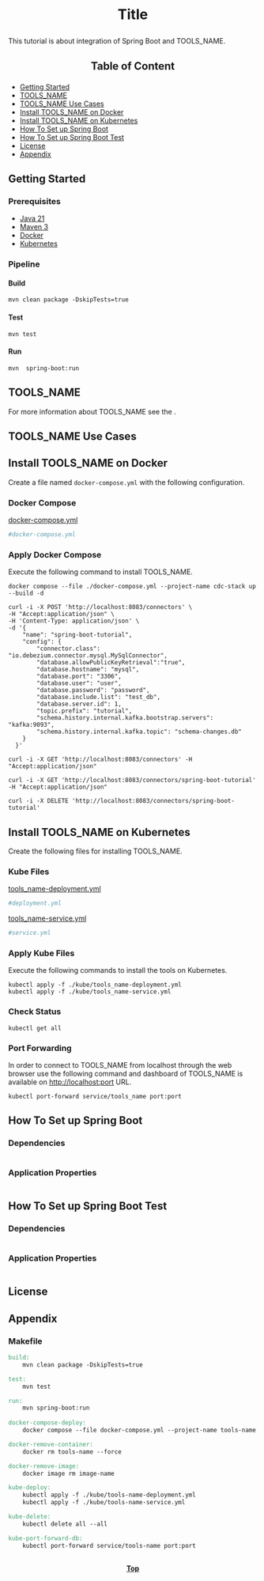 # <p align="center">Title</p>

<p align="justify">

This tutorial is about integration of Spring Boot and TOOLS_NAME.

</p>

## <p align="center"> Table of Content </p>

* [Getting Started](#getting-started)
* [TOOLS_NAME](#tools_name)
* [TOOLS_NAME Use Cases](#tools_name-use-cases)
* [Install TOOLS_NAME on Docker](#install-tools_name-on-docker)
* [Install TOOLS_NAME on Kubernetes](#install-tools_name-on-kubernetes)
* [How To Set up Spring Boot](#how-to-set-up-spring-boot)
* [How To Set up Spring Boot Test](#how-to-set-up-spring-boot-test)
* [License](#license)
* [Appendix](#appendix )

## Getting Started

### Prerequisites

* [Java 21](https://www.oracle.com/java/technologies/downloads/)
* [Maven 3](https://maven.apache.org/index.html)
* [Docker](https://www.docker.com/)
* [Kubernetes](https://kubernetes.io/)

### Pipeline

#### Build

```shell
mvn clean package -DskipTests=true 
```

#### Test

```shell
mvn test
```

#### Run

```shell
mvn  spring-boot:run
```

## TOOLS_NAME

<p align="justify">

For more information about TOOLS_NAME see the []().

</p>

## TOOLS_NAME Use Cases

## Install TOOLS_NAME on Docker

Create a file named `docker-compose.yml` with the following configuration.

### Docker Compose

[docker-compose.yml](docker-compose.yml)

```yaml
#docker-compose.yml
```

### Apply Docker Compose

Execute the following command to install TOOLS_NAME.

```shell
docker compose --file ./docker-compose.yml --project-name cdc-stack up --build -d
```

```shell
curl -i -X POST 'http://localhost:8083/connectors' \
-H "Accept:application/json" \
-H 'Content-Type: application/json' \
-d '{
    "name": "spring-boot-tutorial",
    "config": {
        "connector.class": "io.debezium.connector.mysql.MySqlConnector",
        "database.allowPublicKeyRetrieval":"true",
        "database.hostname": "mysql",
        "database.port": "3306",
        "database.user": "user",
        "database.password": "password",
        "database.include.list": "test_db",
        "database.server.id": 1,
        "topic.prefix": "tutorial",
        "schema.history.internal.kafka.bootstrap.servers":  "kafka:9093",
        "schema.history.internal.kafka.topic": "schema-changes.db"
    }
  }'
```

```shell
curl -i -X GET 'http://localhost:8083/connectors' -H "Accept:application/json"
```

```shell
curl -i -X GET 'http://localhost:8083/connectors/spring-boot-tutorial' -H "Accept:application/json"
```

```shell
curl -i -X DELETE 'http://localhost:8083/connectors/spring-boot-tutorial'
```

## Install TOOLS_NAME on Kubernetes

Create the following files for installing TOOLS_NAME.

### Kube Files

[tools_name-deployment.yml](/kube/tools_name-deployment.yml)

```yaml
#deployment.yml
```

[tools_name-service.yml](/kube/tools_name-service.yml)

```yaml
#service.yml
```

### Apply Kube Files

Execute the following commands to install the tools on Kubernetes.

```shell
kubectl apply -f ./kube/tools_name-deployment.yml
kubectl apply -f ./kube/tools_name-service.yml
```

### Check Status

```shell
kubectl get all
```

### Port Forwarding

<p align="justify">

In order to connect to TOOLS_NAME from localhost through the web browser use the following command and dashboard of
TOOLS_NAME is available on [http://localhost:port](http://localhost:port) URL.

</p>

```shell
kubectl port-forward service/tools_name port:port
```

## How To Set up Spring Boot

### Dependencies

```xml
```

### Application Properties

```yaml
```

## How To Set up Spring Boot Test

### Dependencies

```xml
```

### Application Properties

```yaml
```

## License

## Appendix

### Makefile

```makefile
build:
	mvn clean package -DskipTests=true

test:
	mvn test

run:
	mvn spring-boot:run
	
docker-compose-deploy:
	docker compose --file docker-compose.yml --project-name tools-name up --build -d

docker-remove-container:
	docker rm tools-name --force

docker-remove-image:
	docker image rm image-name

kube-deploy:
	kubectl apply -f ./kube/tools-name-deployment.yml
	kubectl apply -f ./kube/tools-name-service.yml

kube-delete:
	kubectl delete all --all

kube-port-forward-db:
	kubectl port-forward service/tools-name port:port
```

##

**<p align="center"> [Top](#title) </p>**